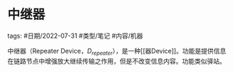 # 中继器

tags: #日期/2022-07-31 #类型/笔记 #内容/机器 

中继器（Repeater Device，$D_{repeater}$），是一种[[器Device]]。功能是提供信息在链路节点中增强放大继续传输之作用，但是不改变信息内容。功能类似驿站。
